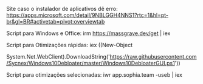 Site caso o instalador de aplicativos dê erro: https://apps.microsoft.com/detail/9NBLGGH4NNS1?rtc=1&hl=pt-br&gl=BR#activetab=pivot:overviewtab

Script para Windows e Office: irm https://massgrave.dev/get | iex

Script para Otimizações rápidas: iex ((New-Object 

System.Net.WebClient).DownloadString('https://raw.githubusercontent.com/Sycnex/Windows10Debloater/master/Windows10DebloaterGUI.ps1'))

Script para otimizações selecionadas: iwr app.sophia.team -useb | iex
